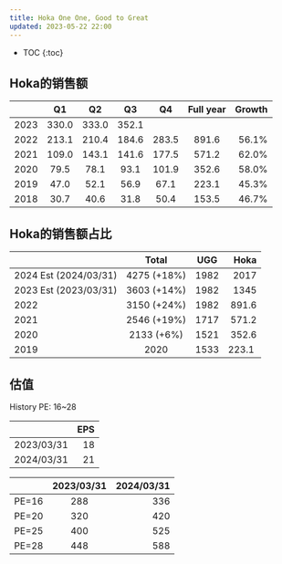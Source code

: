 ```yaml
---
title: Hoka One One, Good to Great
updated: 2023-05-22 22:00
---
```





* TOC
{:toc}


## Hoka的销售额

|     | Q1 | Q2 | Q3 | Q4 | Full year | Growth |
|:------ |:------:|:------:|:------:|:-----:|:-----:|-----:|
| 2023    | 330.0 | 333.0 | 352.1 |  | |  |
|2022	|213.1	|210.4	|184.6	|283.5	|891.6	|56.1%|
|2021	|109.0	|143.1	|141.6	|177.5	|571.2	|62.0%|
|2020	|79.5	|78.1	|93.1	|101.9	|352.6	|58.0%|
|2019	|47.0	|52.1	|56.9	|67.1	|223.1	|45.3%|
|2018	|30.7	|40.6	|31.8	|50.4	|153.5	|46.7%|


## Hoka的销售额占比

|	|Total	|UGG|	Hoka |
|:------ |:------:|:------:|------:|
|2024 Est (2024/03/31)|	4275 (+18%)	|1982	|2017|
|2023 Est (2023/03/31)|	3603 (+14%)	|1982	|1345|
|2022	|3150 (+24%)	|1982	|891.6|
|2021	|2546 (+19%)	|1717	|571.2|
|2020	|2133 (+6%)	|1521	|352.6|
|2019	|2020	|1533	|223.1 |


## 估值

History PE: 16~28

||	EPS|
|:------ |------:|
|2023/03/31|18|
|2024/03/31	|21|


|	 |2023/03/31|	2024/03/31|
|:------ |:------:|------:|
|PE=16|	288|	336|
|PE=20|	320|	420|
|PE=25|	400|	525|
|PE=28|	448|	588|



